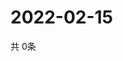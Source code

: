 # 2022-02-15
  共 0条

  <!-- BEGIN -->
  <!-- 最后更新时间Tue Feb 15 2022 02:31:33 GMT+0000 (Coordinated Universal Time) -->
  
  <!-- END -->
  
  